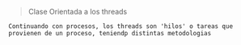 >Clase Orientada a los threads

	Continuando con procesos, los threads son 'hilos' o tareas que provienen de un proceso, teniendp distintas metodologias
	